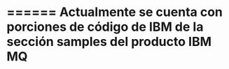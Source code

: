 ======
Actualmente se cuenta con porciones de código de IBM de la sección samples del producto IBM MQ
=====
